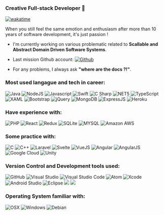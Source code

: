 ### Creative Full-stack Developer 👋

[![wakatime](https://wakatime.com/badge/user/0fe513c0-f0bb-46ec-ae03-349cfdf9019a.svg)](https://wakatime.com/@0fe513c0-f0bb-46ec-ae03-349cfdf9019a)

When you still feel the same emotion and enthusiasm after more than 10 years of software development, it's just passion !

*   I'm currently working on various problematic related to **Scallable and Abstract Domain Driven Software Systems**.

*   Last mission Github account: 
<a href="https://github.com/luidgigromat" ><img alt="Github" src="https://img.shields.io/badge/GitHub-181717?logo=GitHub&logoColor=&style=flat" /> </a>

*   For any problems, I always ask **"where are the docs ?!"**.

### Most used langague and tech in career:

<img alt="Java" src="https://img.shields.io/badge/Java-ED8B00?style=for-the-badge&logo=java&logoColor=white" /> <img alt="NodeJS" src="https://img.shields.io/badge/Node.js-43853D?style=for-the-badge&logo=node.js&logoColor=white" /> <img alt="Javascript" src="https://img.shields.io/badge/JavaScript-F7DF1E?style=for-the-badge&logo=javascript&logoColor=black" /> <img alt="Swift" src="https://img.shields.io/badge/Swift-FA7343?style=for-the-badge&logo=swift&logoColor=white" /> <img alt="C Sharp" src="https://img.shields.io/badge/C%23-239120?style=for-the-badge&logo=c-sharp&logoColor=white" /> <img alt="NET5" src="https://img.shields.io/badge/.NET-5C2D91?style=for-the-badge&logo=.net&logoColor=white" /> <img alt="TypeScript" src="https://img.shields.io/badge/C%23-239120?logo=c-sharp&logoColor=white&style=for-the-badge" /> <img alt="XAML" src="https://img.shields.io/badge/XAML-0C54C2?logo=XAML&logoColor=white&style=for-the-badge" /> <img alt="Bootstrap" src="https://img.shields.io/badge/Bootstrap-563D7C?style=for-the-badge&logo=bootstrap&logoColor=white" /> <img alt="jQuery" src="https://img.shields.io/badge/jQuery-0769AD?style=for-the-badge&logo=jquery&logoColor=white" /> <img alt="MongoDB" src="https://img.shields.io/badge/MongoDB-4EA94B?style=for-the-badge&logo=mongodb&logoColor=white" /> <img alt="ExpressJS" src="https://img.shields.io/badge/Express.js-404D59?style=for-the-badge" /> <img alt="Heroku" src="https://img.shields.io/badge/Heroku-430098?style=for-the-badge&logo=heroku&logoColor=white" />

### Have experience with:

<img alt="PHP" src="https://img.shields.io/badge/PHP-777BB4?style=for-the-badge&logo=php&logoColor=white" /> <img alt="React" src="https://img.shields.io/badge/React-20232A?style=for-the-badge&logo=react&logoColor=61DAFB" /> <img alt="Redux" src="https://img.shields.io/badge/Redux-593D88?style=for-the-badge&logo=redux&logoColor=white" /> <img alt="SQLite" src="https://img.shields.io/badge/SQLite-07405E?style=for-the-badge&logo=sqlite&logoColor=white" /> <img alt="MYSQL" src="https://img.shields.io/badge/MySQL-00000F?style=for-the-badge&logo=mysql&logoColor=white" /> <img alt="Amazon AWS" src="https://img.shields.io/badge/Amazon_AWS-232F3E?style=for-the-badge&logo=amazon-aws&logoColor=white" />

### Some practice with:

<img alt="C" src="https://img.shields.io/badge/C-00599C?style=for-the-badge&logo=c&logoColor=white" /> <img alt="C++" src="https://img.shields.io/badge/C%2B%2B-00599C?style=for-the-badge&logo=c%2B%2B&logoColor=white" /> <img alt="Laravel" src="https://img.shields.io/badge/Laravel-FF2D20?style=for-the-badge&logo=laravel&logoColor=white" /> <img alt="Svelte" src="https://img.shields.io/badge/Svelte-4A4A55?style=for-the-badge&logo=svelte&logoColor=FF3E00" /> <img alt="VueJS" src="https://img.shields.io/badge/Vue.js-35495E?style=for-the-badge&logo=vue.js&logoColor=4FC08D" /> <img alt="Angular" src="https://img.shields.io/badge/Angular-DD0031?style=for-the-badge&logo=angular&logoColor=white" /> <img alt="AngularJS" src="https://img.shields.io/badge/AngularJS-E23237?style=for-the-badge&logo=angularjs&logoColor=white" /> <img alt="Google Cloud" src="https://img.shields.io/badge/Google_Cloud-4285F4?style=for-the-badge&logo=google-cloud&logoColor=white" /> <img alt="Unity" src="https://img.shields.io/badge/Unity-100000?style=for-the-badge&logo=unity&logoColor=white" />

### Version Control and Development tools used:

<img alt="GitHub" src="https://img.shields.io/badge/GitHub-181717?logo=github&logoColor=white&style=flat" /> <img alt="Visual Studio" src="https://img.shields.io/badge/Visual Studio-5C2D91?logo=visual+studio&logoColor=white&style=flat" /> <img alt="Visual Studio Code" src="https://img.shields.io/badge/Visual Studio Code-007ACC?logo=visual+studio+code&logoColor=white&style=flat" /> <img alt="Atom" src="https://img.shields.io/badge/Atom-66595C?logo=atom&logoColor=white&style=flat" /> <img alt="Xcode" src="https://img.shields.io/badge/xCode-147EFB?logo=xcode&logoColor=white&style=flat" /> <img alt="Android Studio" src="https://img.shields.io/badge/Android Studio-3DDC84?logo=androidstudio&logoColor=white&style=flat" /> <img alt="Eclipse" src="https://img.shields.io/badge/eclipseide-2C2255?style=flat&logo=eclipseide&logoColor=white" /> <img src="https://img.shields.io/badge/npm-CB3837?style=flat&logo=npm&logoColor=white" /> <img src="https://img.shields.io/badge/Git-F05032?style=flat&logo=git&logoColor=white" />


### Operating System familiar with:

<img alt="OSX" src="https://img.shields.io/badge/OSX-000000?logo=apple&logoColor=white&style=for-the-badge" /> <img alt="Windows" src="https://img.shields.io/badge/Windows-0078D6?style=for-the-badge&logo=windows&logoColor=white" /> <img alt="Debian" src="https://img.shields.io/badge/Debian-A81D33?logo=Debian&logoColor=white&style=for-the-badge" />

